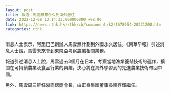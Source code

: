```yaml
---
layout: post
title: 報道：馬雲無意永久到海外居住
date: 2022-12-08 13:14:33.000000000 +08:00
link: https://news.rthk.hk/rthk/ch/component/k2/1678954-20221208.htm
categories: rthk
---
```


消息人士表示，阿里巴巴創辦人馬雲無計劃到外國永久居住。《南華早報》引述消息人士說，馬雲未來會到東南亞考察農業相關業務。

報道引述消息人士說，馬雲過去3個月在日本，考察當地漁業養殖技術的運作，擴闊在可持續農業及食品行業的興趣，決心將在海外學習到的先進農業技術帶回中國。

另外，馬雲周三辭任浙商總商會長，由正泰集團董事長南存輝繼任。
